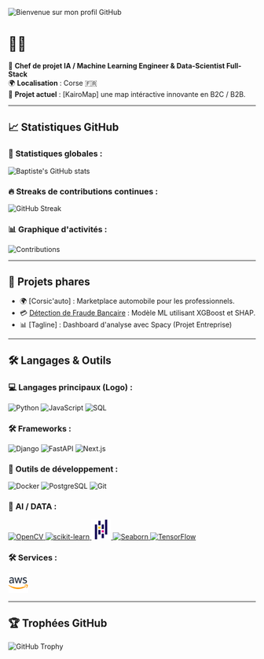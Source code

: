 ![Bienvenue sur mon profil GitHub](https://capsule-render.vercel.app/api?type=waving&color=gradient&height=200&section=header&text=Bienvenue%20sur%20mon%20GitHub!&fontSize=40)

# 👨‍💻

🚀 **Chef de projet IA / Machine Learning Engineer & Data-Scientist Full-Stack**  
🌍 **Localisation** : Corse 🇫🇷  
🎯 **Projet actuel** : [KairoMap] une map intéractive innovante en B2C / B2B.

---

## **📈 Statistiques GitHub**

### 🌟 **Statistiques globales :**
![Baptiste's GitHub stats](https://github-readme-stats.vercel.app/api?username=Baptiste2B&show_icons=true&theme=radical&hide_border=true)

### 🔥 **Streaks de contributions continues :**
![GitHub Streak](https://streak-stats.demolab.com?user=Baptiste2B&theme=radical&hide_border=true&border_radius=5)

### 📊 **Graphique d'activités :**
![Contributions](https://github-readme-activity-graph.vercel.app/graph?username=Baptiste2B&theme=tokyo-night)

---

## **🚀 Projets phares**
- 🌍 [Corsic'auto] : Marketplace automobile pour les professionnels.
- 💳 [Détection de Fraude Bancaire](https://github.com/Baptiste2B/FraudDetectAi/tree/master) : Modèle ML utilisant XGBoost et SHAP.
- 📊 [Tagline] : Dashboard d'analyse avec Spacy (Projet Entreprise)

---

## **🛠️ Langages & Outils**

### 💻 **Langages principaux (Logo) :**
![Python](https://img.shields.io/badge/Python-3776AB?style=for-the-badge&logo=python&logoColor=white) ![JavaScript](https://img.shields.io/badge/JavaScript-F7DF1E?style=for-the-badge&logo=javascript&logoColor=black) ![SQL](https://img.shields.io/badge/SQL-003B57?style=for-the-badge&logo=postgresql)

### 🛠️ **Frameworks :**
![Django](https://img.shields.io/badge/Django-092E20?style=for-the-badge&logo=django&logoColor=white) ![FastAPI](https://img.shields.io/badge/FastAPI-009688?style=for-the-badge&logo=fastapi&logoColor=white) ![Next.js](https://img.shields.io/badge/Next.js-000000?style=for-the-badge&logo=next.js)

### 🔧 **Outils de développement :**
![Docker](https://img.shields.io/badge/Docker-2496ED?style=for-the-badge&logo=docker&logoColor=white) ![PostgreSQL](https://img.shields.io/badge/PostgreSQL-336791?style=for-the-badge&logo=postgresql&logoColor=white) ![Git](https://img.shields.io/badge/Git-F05032?style=for-the-badge&logo=git&logoColor=white)

### 🔧 **AI / DATA :**
<div>
  <a href="https://opencv.org/" target="_blank" rel="noreferrer">
    <img src="https://www.vectorlogo.zone/logos/opencv/opencv-icon.svg" alt="OpenCV" width="40" height="40"/>
  </a>
  <a href="https://scikit-learn.org/" target="_blank" rel="noreferrer">
    <img src="https://upload.wikimedia.org/wikipedia/commons/0/05/Scikit_learn_logo_small.svg" alt="scikit-learn" width="40" height="40"/>
  </a>
  <a href="https://pandas.pydata.org/" target="_blank" rel="noreferrer">
    <img src="https://raw.githubusercontent.com/devicons/devicon/2ae2a900d2f041da66e950e4d48052658d850630/icons/pandas/pandas-original.svg" alt="Pandas" width="40" height="40"/>
  </a>
  <a href="https://seaborn.pydata.org/" target="_blank" rel="noreferrer">
    <img src="https://seaborn.pydata.org/_images/logo-mark-lightbg.svg" alt="Seaborn" width="40" height="40"/>
  </a>
  <a href="https://www.tensorflow.org" target="_blank" rel="noreferrer">
    <img src="https://www.vectorlogo.zone/logos/tensorflow/tensorflow-icon.svg" alt="TensorFlow" width="40" height="40"/>
  </a>
</div>

### 🛠️ Services  :
<div>
  <a href="https://aws.amazon.com" target="_blank" rel="noreferrer">
    <img src="https://raw.githubusercontent.com/devicons/devicon/master/icons/amazonwebservices/amazonwebservices-original-wordmark.svg" alt="AWS" width="40" height="40"/>
  </a>
</div>

---

## **🏆 Trophées GitHub**
![GitHub Trophy](https://github-profile-trophy.vercel.app/?username=Baptiste2B&theme=radical&no-frame=true&row=1&column=6)

